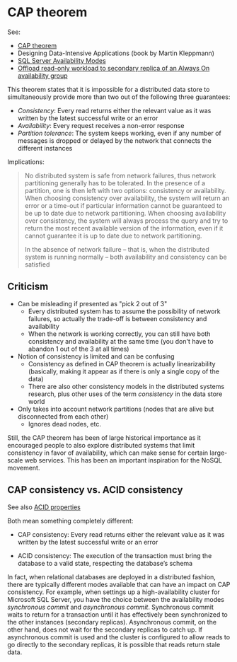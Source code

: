 # CAP theorem

See:

- [CAP theorem](https://en.wikipedia.org/wiki/CAP_theorem)
- Designing Data-Intensive Applications (book by Martin Kleppmann)
- [SQL Server Availability Modes](https://docs.microsoft.com/en-us/sql/database-engine/availability-groups/windows/availability-modes-always-on-availability-groups?view=sql-server-2017)
- [Offload read-only workload to secondary replica of an Always On availability group](https://docs.microsoft.com/en-us/sql/database-engine/availability-groups/windows/active-secondaries-readable-secondary-replicas-always-on-availability-groups?view=sql-server-2017)

This theorem states that it is impossible for a distributed data store to simultaneously provide more than two out of the following three guarantees:

- *Consistency*: Every read returns either the relevant value as it was written by the latest successful write or an error
- *Availability*: Every request receives a non-error response
- *Partition tolerance*: The system keeps working, even if any number of messages is dropped or delayed by the network that connects the different instances

Implications:

> No distributed system is safe from network failures, thus network partitioning generally has to be tolerated. In the presence of a partition, one is then left with two options: consistency or availability. When choosing consistency over availability, the system will return an error or a time-out if particular information cannot be guaranteed to be up to date due to network partitioning. When choosing availability over consistency, the system will always process the query and try to return the most recent available version of the information, even if it cannot guarantee it is up to date due to network partitioning.
>
> In the absence of network failure – that is, when the distributed system is running normally – both availability and consistency can be satisfied

## Criticism

- Can be misleading if presented as "pick 2 out of 3"
  - Every distributed system has to assume the possibility of network failures, so actually the trade-off is between consistency and availability
  - When the network is working correctly, you can still have both consistency and availability at the same time (you don't have to abandon 1 out of the 3 at all times)
- Notion of consistency is limited and can be confusing
  - Consistency as defined in CAP theorem is actually linearizability (basically, making it appear as if there is only a single copy of the data)
  - There are also other consistency models in the distributed systems research, plus other uses of the term *consistency* in the data store world
- Only takes into account network partitions (nodes that are alive but disconnected from each other)
  - Ignores dead nodes, etc.

Still, the CAP theorem has been of large historical importance as it encouraged people to also explore distributed systems that limit consistency in favor of availability, which can make sense for certain large-scale web services. This has been an important inspiration for the NoSQL movement.

## CAP consistency vs. ACID consistency

See also [ACID properties](./sql/ACID.md)

Both mean something completely different:

- CAP consistency: Every read returns either the relevant value as it was written by the latest successful write or an error

- ACID consistency: The execution of the transaction must bring the database to a valid state, respecting the database’s schema

In fact, when relational databases are deployed in a distributed fashion, there are typically different modes available that can have an impact on CAP consistency. For example, when settings up a high-availability cluster for Microsoft SQL Server, you have the choice between the availability modes *synchronous commit* and *asynchronous commit*. Synchronous commit waits to return for a transaction until it has effectively been synchronized to the other instances (secondary replicas). Asynchronous commit, on the other hand, does not wait for the secondary replicas to catch up. If asynchronous commit is used and the cluster is configured to allow reads to go directly to the secondary replicas, it is possible that reads return stale data.